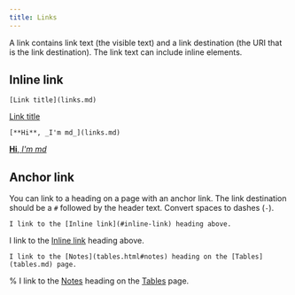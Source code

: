 ```yaml
---
title: Links
---
```


A link contains link text (the visible text) and a link destination (the URI that is the link destination). The link text can include inline elements.

## Inline link

```
[Link title](links.md)
```

[Link title](links.md)

```
[**Hi**, _I'm md_](links.md)
```

[**Hi**, _I'm md_](links.md)

## Anchor link

You can link to a heading on a page with an anchor link. The link destination should be a `#` followed by the header text. Convert spaces to dashes (`-`).

```
I link to the [Inline link](#inline-link) heading above.
```

I link to the [Inline link](#inline-link) heading above.

```
I link to the [Notes](tables.html#notes) heading on the [Tables](tables.md) page.
```

% I link to the [Notes](tables.md#notes) heading on the [Tables](tables.md) page.